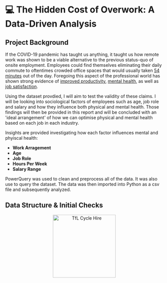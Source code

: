 # 💻 The Hidden Cost of Overwork: A Data-Driven Analysis
## Project Background
If the COVID-19 pandemic has taught us anything, it taught us how remote work was shown to be a viable alternative to the previous status-quo of onsite employment. Employees could find themselves eliminating their daily commute to oftentimes crowded office spaces that would usually taken [54 minutes](https://www.gov.uk/government/statistics/transport-statistics-great-britain-2022/transport-statistics-great-britain-2022-domestic-travel) out of the day. Foregoing this aspect of the professional world has shown strong evidence of [improved productivity](https://hrnews.co.uk/how-remote-working-culture-improves-productivity-in-the-uk/), [mental health](https://www.analytics-365.com/blog/mental-health-benefits-of-remote-work/#:~:text=Remote%20and%20flexible%20work%20offer,mental%20health%20and%20business%20success.), as well as [job satisfaction](https://remote.com/blog/global-hr/global-work-life-survey).

Using the dataset provdied, I will aim to test the validity of these claims. I will be looking into sociological factors of employees such as age, job role and salary and how they influence both physical and mental health. Those findings will then be provided in this report and will be concluded with an 'ideal arrangement' of how we can optimise physical and mental health based on each job in each industry.

Insights are provided investigating how each factor influences mental and phyiscal health:

- **Work Arragement**
- **Age**
- **Job Role**
- **Hours Per Week**
- **Salary Range**

PowerQuery was used to clean and preprocess all of the data. It was also use to query the dataset. The data was then imported into Python as a csv file and subsequently analyzed.

## Data Structure & Initial Checks

<div align="center">
  <img src="https://i.imgur.com/vb2yuBh.png" alt="TfL Cycle Hire" width="200" />
</div>
